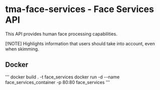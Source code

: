 # tma-face-services - Face Services API

This API provides human face processing capabilities.

[!NOTE]
Highlights information that users should take into account, even when skimming.



## Docker
'''
docker build . -t face_services
docker run -d --name face_services_container -p 80:80 face_services
'''
